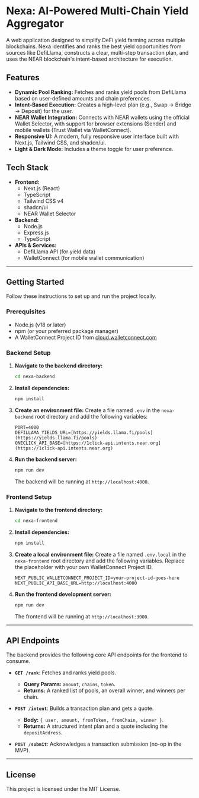 # Nexa: AI-Powered Multi-Chain Yield Aggregator

A web application designed to simplify DeFi yield farming across multiple blockchains. Nexa identifies and ranks the best yield opportunities from sources like DefiLlama, constructs a clear, multi-step transaction plan, and uses the NEAR blockchain's intent-based architecture for execution.

## Features

-   **Dynamic Pool Ranking:** Fetches and ranks yield pools from DefiLlama based on user-defined amounts and chain preferences.
-   **Intent-Based Execution:** Creates a high-level plan (e.g., Swap → Bridge → Deposit) for the user.
-   **NEAR Wallet Integration:** Connects with NEAR wallets using the official Wallet Selector, with support for browser extensions (Sender) and mobile wallets (Trust Wallet via WalletConnect).
-   **Responsive UI:** A modern, fully responsive user interface built with Next.js, Tailwind CSS, and shadcn/ui.
-   **Light & Dark Mode:** Includes a theme toggle for user preference.

## Tech Stack

-   **Frontend:**
    -   Next.js (React)
    -   TypeScript
    -   Tailwind CSS v4
    -   shadcn/ui
    -   NEAR Wallet Selector
-   **Backend:**
    -   Node.js
    -   Express.js
    -   TypeScript
-   **APIs & Services:**
    -   DefiLlama API (for yield data)
    -   WalletConnect (for mobile wallet communication)

---
## Getting Started

Follow these instructions to set up and run the project locally.

### Prerequisites

-   Node.js (v18 or later)
-   npm (or your preferred package manager)
-   A WalletConnect Project ID from [cloud.walletconnect.com](https://cloud.walletconnect.com/)

### Backend Setup

1.  **Navigate to the backend directory:**
    ```bash
    cd nexa-backend
    ```

2.  **Install dependencies:**
    ```bash
    npm install
    ```

3.  **Create an environment file:**
    Create a file named `.env` in the `nexa-backend` root directory and add the following variables:
    ```
    PORT=4000
    DEFILLAMA_YIELDS_URL=[https://yields.llama.fi/pools](https://yields.llama.fi/pools)
    ONECLICK_API_BASE=[https://1click-api.intents.near.org](https://1click-api.intents.near.org)
    ```

4.  **Run the backend server:**
    ```bash
    npm run dev
    ```
    The backend will be running at `http://localhost:4000`.

### Frontend Setup

1.  **Navigate to the frontend directory:**
    ```bash
    cd nexa-frontend
    ```

2.  **Install dependencies:**
    ```bash
    npm install
    ```

3.  **Create a local environment file:**
    Create a file named `.env.local` in the `nexa-frontend` root directory and add the following variables. Replace the placeholder with your own WalletConnect Project ID.
    ```
    NEXT_PUBLIC_WALLETCONNECT_PROJECT_ID=your-project-id-goes-here
    NEXT_PUBLIC_API_BASE_URL=http://localhost:4000
    ```

4.  **Run the frontend development server:**
    ```bash
    npm run dev
    ```
    The frontend will be running at `http://localhost:3000`.

---
## API Endpoints

The backend provides the following core API endpoints for the frontend to consume.

-   **`GET /rank`**: Fetches and ranks yield pools.
    -   **Query Params:** `amount`, `chains`, `token`.
    -   **Returns:** A ranked list of pools, an overall winner, and winners per chain.

-   **`POST /intent`**: Builds a transaction plan and gets a quote.
    -   **Body:** `{ user, amount, fromToken, fromChain, winner }`.
    -   **Returns:** A structured intent plan and a quote including the `depositAddress`.

-   **`POST /submit`**: Acknowledges a transaction submission (no-op in the MVP).

---
## License

This project is licensed under the MIT License.